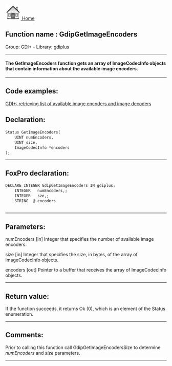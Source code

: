 [<img src="../../images/home.png"> Home ](https://github.com/VFPX/Win32API)  

## Function name : GdipGetImageEncoders
Group: GDI+ - Library: gdiplus    
***  


#### The GetImageEncoders function gets an array of ImageCodecInfo objects that contain information about the available image encoders.
***  


## Code examples:
[GDI+: retrieving list of available image encoders and image decoders](../../samples/sample_459.md)  

## Declaration:
```foxpro  
Status GetImageEncoders(
	UINT numEncoders,
	UINT size,
	ImageCodecInfo *encoders
);  
```  
***  


## FoxPro declaration:
```foxpro  
DECLARE INTEGER GdipGetImageEncoders IN gdiplus;
	INTEGER   numEncoders,;
	INTEGER   sze,;
	STRING  @ encoders
  
```  
***  


## Parameters:
numEncoders
[in] Integer that specifies the number of available image encoders. 

size
[in] Integer that specifies the size, in bytes, of the array of ImageCodecInfo objects.

encoders
[out] Pointer to a buffer that receives the array of ImageCodecInfo objects.  
***  


## Return value:
If the function succeeds, it returns Ok (0), which is an element of the Status enumeration.  
***  


## Comments:
Prior to calling this function call GdipGetImageEncodersSize to determine <Em>numEncoders</Em> and <Em>size</Em> parameters.  
  
***  

